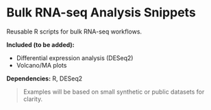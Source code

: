# Bulk RNA-seq Analysis Snippets

Reusable R scripts for bulk RNA-seq workflows.

**Included (to be added):**
- Differential expression analysis (DESeq2)
- Volcano/MA plots

**Dependencies:** R, DESeq2

> Examples will be based on small synthetic or public datasets for clarity.
